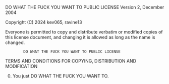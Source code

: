 DO WHAT THE FUCK YOU WANT TO PUBLIC LICENSE 
                    Version 2, December 2004 

 Copyright (C) 2024 kev065, ravine13

 Everyone is permitted to copy and distribute verbatim or modified 
 copies of this license document, and changing it is allowed as long 
 as the name is changed. 

            DO WHAT THE FUCK YOU WANT TO PUBLIC LICENSE 
   TERMS AND CONDITIONS FOR COPYING, DISTRIBUTION AND MODIFICATION 

  0. You just DO WHAT THE FUCK YOU WANT TO.